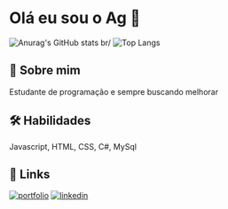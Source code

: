 
# Olá eu sou o Ag 👋
![Anurag's GitHub stats](https://github-readme-stats.vercel.app/api?username=Ronega191&show_icons=true&theme=radical) 
br/
![Top Langs](https://github-readme-stats.vercel.app/api/top-langs/?username=Ronega191&layout=compact)
## 🚀 Sobre mim
Estudante de programação e sempre buscando melhorar
## 🛠 Habilidades
Javascript, HTML, CSS, C#, MySql
## 🔗 Links
[![portfolio](https://img.shields.io/badge/_portfolio-000?style=for-the-badge&logo=ko-fi&logoColor=white)](https://ronega191.github.io/Meu_portifolio/)
[![linkedin](https://img.shields.io/badge/linkedin-0A66C2?style=for-the-badge&logo=linkedin&logoColor=white)](www.linkedin.com/in/antonio-agenor-da-rocha-araujo-581aa2211)
